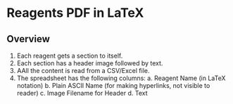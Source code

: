 # Reagents PDF in LaTeX

## Overview

1. Each reagent gets a section to itself.
2. Each section has a header image followed by text.
3. AAll the content is read from a CSV/Excel file.
4. The spreadsheet has the following columns:
  a. Reagent Name (in LaTeX notation)
  b. Plain ASCII Name (for making hyperlinks, not visible to reader)
  c. Image Filename for Header
  d. Text